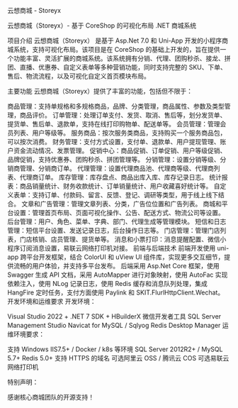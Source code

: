 云想商城 - Storeyx


云想商城（Storeyx）- 基于 CoreShop 的可视化布局 .NET 商城系统





项目介绍
云想商城（Storeyx） 是基于 Asp.Net 7.0 和 Uni-App 开发的小程序商城系统，支持可视化布局。该项目是在 CoreShop 的基础上开发的，旨在提供一个功能丰富、灵活扩展的商城系统。该系统拥有分销、代理、团购秒杀、接龙、拼团、直播、优惠券、自定义表单等多种营销功能，同时支持完整的 SKU、下单、售后、物流流程，以及可视化自定义首页模块布局。

主要功能
云想商城（Storeyx）提供了丰富的功能，包括但不限于：

商品管理：支持单规格和多规格商品，品牌、分类管理，商品属性、参数及类型管理，商品评价。
订单管理：处理订单支付、发货、取消、售后等，划分发货单、提货单、售后单、退款单，支持在线打印购物单、配送单等。
会员管理：管理会员列表、用户等级等。
服务商品：按次服务类商品，支持购买一个服务商品包，可以按次消费。
财务管理：支付方式设置，支付单、退款单、用户提现管理、账户资金流动情况、发票管理。
促销中心：商品促销、订单促销、用户等级促销、品牌促销，支持优惠券、团购秒杀、拼团管理等。
分销管理：设置分销等级、分销商管理、分销商订单。
代理管理：设置代理商品池、代理商等级、代理商列表、代理商订单。
库存管理：库存盘点、商品出库入库、库存记录日志。
统计报表：商品销量统计、财务收款统计、订单销量统计、用户收藏喜好统计等。
自定义表单：支持订单、付款码、留言、反馈、登记、调研等类型，用于线上线下结合。
文章和广告管理：管理文章列表、分类，广告位位置和广告列表。
商城和平台设置：管理首页布局、页面可视化操作、公告、配送方式、物流公司等设置。
后台管理：用户、角色、菜单、字典、部门、代理生成等管理模块。
短信和日志管理：短信平台设置、发送记录日志，后台操作日志等。
门店管理：管理门店列表，门店核销、店员管理、提货单等。
消息和小票打印：消息提醒配置、微信小程序订阅消息设置，易联云网络打印机对接。
前端与后端技术
前端开发使用 uni-app 跨平台开发框架，结合 ColorUI 和 uView UI 组件库，实现更多交互细节，提供流畅的用户体验，并支持多平台发布。
后端采用 Asp.Net Core 框架，使用 Swagger 生成 API 文档，采用 AutoMapper 进行对象映射，使用 AutoFac 实现依赖注入，使用 NLog 记录日志，使用 Redis 缓存和消息队列处理，集成 HangFire 定时任务，支付方面使用 Paylink 和 SKIT.FlurlHttpClient.Wechat。
开发环境和运维要求
开发环境：

Visual Studio 2022 +
.NET 7 SDK +
HBuilderX
微信开发者工具
SQL Server Management Studio
Navicat for MySQL / Sqlyog
Redis Desktop Manager
运维环境要求：

支持 Windows IIS7.5+ / Docker / k8s 等环境
SQL Server 2012R2+ / MySQL 5.7+
Redis 5.0+
支持 HTTPS 的域名
可选阿里云 OSS / 腾讯云 COS
可选易联云网络打印机


特别声明：

感谢核心商城团队的开源支持！